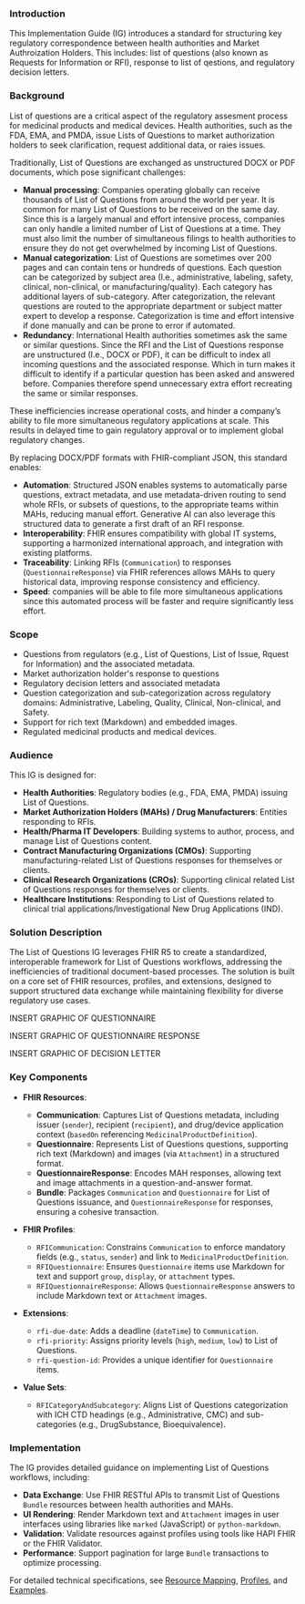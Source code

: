 ### Introduction
This Implementation Guide (IG) introduces a standard for structuring key regulatory correspondence between health authorities and Market Authroization Holders. This includes: list of questions (also known as Requests for Information or RFI), response to list of qestions, and regulatory decision letters. 

### Background
List of questions are a critical aspect of the regulatory assesment process for medicinal products and medical devices. Health authorities, such as the FDA, EMA, and PMDA, issue Lists of Questions to market authorization holders to seek clarification, request additional data, or raies issues. 

Traditionally, List of Questions are exchanged as unstructured DOCX or PDF documents, which pose significant challenges: 
- **Manual processing**: Companies operating globally can receive thousands of List of Questions from around the world per year. It is common for many List of Questions to be received on the same day. Since this is a largely manual and effort intensive process, companies can only handle a limited number of List of Questions at a time. They must also limit the number of simultaneous filings to health authorities to ensure they do not get overwhelmed by incoming List of Questions.
- **Manual categorization**: List of Questions are sometimes over 200 pages and can contain tens or hundreds of questions. Each question can be categorized by subject area (I.e., administrative, labeling, safety, clinical, non-clinical, or manufacturing/quality). Each category has additional layers of sub-category. After categorization, the relevant questions are routed to the appropriate department or subject matter expert to develop a response. Categorization is time and effort intensive if done manually and can be prone to error if automated.
- **Redundancy**: International Health authorities sometimes ask the same or similar questions. Since the RFI and the List of Questions response are unstructured (I.e., DOCX or PDF), it can be difficult to index all incoming questions and the associated response. Which in turn makes it difficult to identify if a particular question has been asked and answered before. Companies therefore spend unnecessary extra effort recreating the same or similar responses.

These inefficiencies increase operational costs, and hinder a company’s ability to file more simultaneous regulatory applications at scale. This results in delayed time to gain regulatory approval or to implement global regulatory changes.

By replacing DOCX/PDF formats with FHIR-compliant JSON, this standard enables:
- **Automation**: Structured JSON enables systems to automatically parse questions, extract metadata, and use metadata-driven routing to send whole RFIs, or subsets of questions, to the appropriate teams within MAHs, reducing manual effort. Generative AI can also leverage this structured data to generate a first draft of an RFI response.
- **Interoperability**: FHIR ensures compatibility with global IT systems, supporting a harmonized international approach, and integration with existing platforms.
- **Traceability**: Linking RFIs (`Communication`) to responses (`QuestionnaireResponse`) via FHIR references allows MAHs to query historical data, improving response consistency and efficiency.
- **Speed**: companies will be able to file more simultaneous applications since this automated process will be faster and require significantly less effort.

### Scope
- Questions from regulators (e.g., List of Questions, List of Issue, Rquest for Information) and the associated metadata.
- Market authorization holder's response to questions
- Regulatory decision letters and associated metadata
- Question categorization and sub-categorization across regulatory domains: Administrative, Labeling, Quality, Clinical, Non-clinical, and Safety.
- Support for rich text (Markdown) and embedded images.
- Regulated medicinal products and medical devices.

### Audience
This IG is designed for:
- **Health Authorities**: Regulatory bodies (e.g., FDA, EMA, PMDA) issuing List of Questions.
- **Market Authorization Holders (MAHs) / Drug Manufacturers**: Entities responding to RFIs.
- **Health/Pharma IT Developers**: Building systems to author, process, and manage List of Questions content.
- **Contract Manufacturing Organizations (CMOs)**: Supporting manufacturing-related List of Questions responses for themselves or clients.
- **Clinical Research Organizations (CROs)**: Supporting clinical related List of Questions responses for themselves or clients.
- **Healthcare Institutions**: Responding to List of Questions related to clinical trial applications/Investigational New Drug Applications (IND).

### Solution Description
The List of Questions IG leverages FHIR R5 to create a standardized, interoperable framework for List of Questions workflows, addressing the inefficiencies of traditional document-based processes. The solution is built on a core set of FHIR resources, profiles, and extensions, designed to support structured data exchange while maintaining flexibility for diverse regulatory use cases.

INSERT GRAPHIC OF QUESTIONNAIRE 

INSERT GRAPHIC OF QUESTIONNAIRE RESPONSE

INSERT GRAPHIC OF DECISION LETTER

### Key Components
- **FHIR Resources**:
  - **Communication**: Captures List of Questions metadata, including issuer (`sender`), recipient (`recipient`), and drug/device application context (`basedOn` referencing `MedicinalProductDefinition`).
  - **Questionnaire**: Represents List of Questions questions, supporting rich text (Markdown) and images (via `Attachment`) in a structured format.
  - **QuestionnaireResponse**: Encodes MAH responses, allowing text and image attachments in a question-and-answer format.
  - **Bundle**: Packages `Communication` and `Questionnaire` for List of Questions issuance, and `QuestionnaireResponse` for responses, ensuring a cohesive transaction.

- **FHIR Profiles**:
  - `RFICommunication`: Constrains `Communication` to enforce mandatory fields (e.g., `status`, `sender`) and link to `MedicinalProductDefinition`.
  - `RFIQuestionnaire`: Ensures `Questionnaire` items use Markdown for text and support `group`, `display`, or `attachment` types.
  - `RFIQuestionnaireResponse`: Allows `QuestionnaireResponse` answers to include Markdown text or `Attachment` images.

- **Extensions**:
  - `rfi-due-date`: Adds a deadline (`dateTime`) to `Communication`.
  - `rfi-priority`: Assigns priority levels (`high`, `medium`, `low`) to List of Questions.
  - `rfi-question-id`: Provides a unique identifier for `Questionnaire` items.

- **Value Sets**:
  - `RFICategoryAndSubcategory`: Aligns List of Questions categorization with ICH CTD headings (e.g., Administrative, CMC) and sub-categories (e.g., DrugSubstance, Bioequivalence).

### Implementation
The IG provides detailed guidance on implementing List of Questions workflows, including:
- **Data Exchange**: Use FHIR RESTful APIs to transmit List of Questions `Bundle` resources between health authorities and MAHs.
- **UI Rendering**: Render Markdown text and `Attachment` images in user interfaces using libraries like `marked` (JavaScript) or `python-markdown`.
- **Validation**: Validate resources against profiles using tools like HAPI FHIR or the FHIR Validator.
- **Performance**: Support pagination for large `Bundle` transactions to optimize processing.

For detailed technical specifications, see [Resource Mapping](resource-mapping.html), [Profiles](profiles.html), and [Examples](examples.html).
